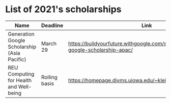 # List of 2021's scholarships
| Name | Deadline | Link |
| -------- | -------- | -------- |
| Generation Google Scholarship (Asia Pacific) | March 29 | https://buildyourfuture.withgoogle.com/scholarships/generation-google-scholarship-apac/ |
| REU Computing for Health and Well-being | Rolling basis | https://homepage.divms.uiowa.edu/~kleimn/reu/apply.html |